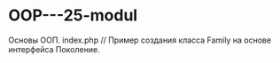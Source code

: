 ﻿# OOP---25-modul
 Основы ООП. 
index.php // Пример создания класса Family на основе интерфейса Поколение. 

